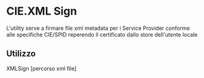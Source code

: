 # CIE.XML Sign
L'utility serve a firmare file xml metadata per i Service Provider conforme alle specifiche CIE/SPID reperendo il certificato dallo store dell'utente locale

## Utilizzo
XMLSign [percorso xml file]


